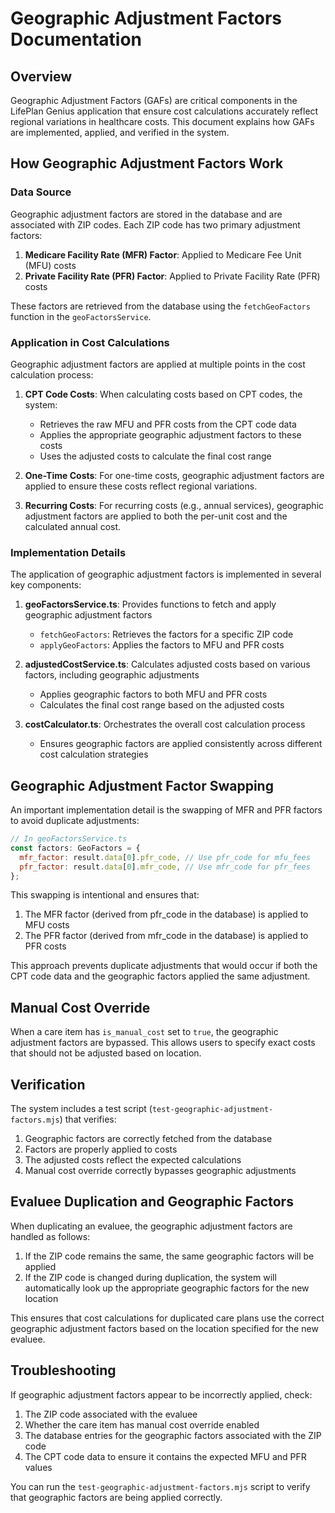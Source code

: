 # Geographic Adjustment Factors Documentation

## Overview

Geographic Adjustment Factors (GAFs) are critical components in the LifePlan Genius application that ensure cost calculations accurately reflect regional variations in healthcare costs. This document explains how GAFs are implemented, applied, and verified in the system.

## How Geographic Adjustment Factors Work

### Data Source

Geographic adjustment factors are stored in the database and are associated with ZIP codes. Each ZIP code has two primary adjustment factors:

1. **Medicare Facility Rate (MFR) Factor**: Applied to Medicare Fee Unit (MFU) costs
2. **Private Facility Rate (PFR) Factor**: Applied to Private Facility Rate (PFR) costs

These factors are retrieved from the database using the `fetchGeoFactors` function in the `geoFactorsService`.

### Application in Cost Calculations

Geographic adjustment factors are applied at multiple points in the cost calculation process:

1. **CPT Code Costs**: When calculating costs based on CPT codes, the system:
   - Retrieves the raw MFU and PFR costs from the CPT code data
   - Applies the appropriate geographic adjustment factors to these costs
   - Uses the adjusted costs to calculate the final cost range

2. **One-Time Costs**: For one-time costs, geographic adjustment factors are applied to ensure these costs reflect regional variations.

3. **Recurring Costs**: For recurring costs (e.g., annual services), geographic adjustment factors are applied to both the per-unit cost and the calculated annual cost.

### Implementation Details

The application of geographic adjustment factors is implemented in several key components:

1. **geoFactorsService.ts**: Provides functions to fetch and apply geographic adjustment factors
   - `fetchGeoFactors`: Retrieves the factors for a specific ZIP code
   - `applyGeoFactors`: Applies the factors to MFU and PFR costs

2. **adjustedCostService.ts**: Calculates adjusted costs based on various factors, including geographic adjustments
   - Applies geographic factors to both MFU and PFR costs
   - Calculates the final cost range based on the adjusted costs

3. **costCalculator.ts**: Orchestrates the overall cost calculation process
   - Ensures geographic factors are applied consistently across different cost calculation strategies

## Geographic Adjustment Factor Swapping

An important implementation detail is the swapping of MFR and PFR factors to avoid duplicate adjustments:

```javascript
// In geoFactorsService.ts
const factors: GeoFactors = {
  mfr_factor: result.data[0].pfr_code, // Use pfr_code for mfu_fees
  pfr_factor: result.data[0].mfr_code, // Use mfr_code for pfr_fees
};
```

This swapping is intentional and ensures that:

1. The MFR factor (derived from pfr_code in the database) is applied to MFU costs
2. The PFR factor (derived from mfr_code in the database) is applied to PFR costs

This approach prevents duplicate adjustments that would occur if both the CPT code data and the geographic factors applied the same adjustment.

## Manual Cost Override

When a care item has `is_manual_cost` set to `true`, the geographic adjustment factors are bypassed. This allows users to specify exact costs that should not be adjusted based on location.

## Verification

The system includes a test script (`test-geographic-adjustment-factors.mjs`) that verifies:

1. Geographic factors are correctly fetched from the database
2. Factors are properly applied to costs
3. The adjusted costs reflect the expected calculations
4. Manual cost override correctly bypasses geographic adjustments

## Evaluee Duplication and Geographic Factors

When duplicating an evaluee, the geographic adjustment factors are handled as follows:

1. If the ZIP code remains the same, the same geographic factors will be applied
2. If the ZIP code is changed during duplication, the system will automatically look up the appropriate geographic factors for the new location

This ensures that cost calculations for duplicated care plans use the correct geographic adjustment factors based on the location specified for the new evaluee.

## Troubleshooting

If geographic adjustment factors appear to be incorrectly applied, check:

1. The ZIP code associated with the evaluee
2. Whether the care item has manual cost override enabled
3. The database entries for the geographic factors associated with the ZIP code
4. The CPT code data to ensure it contains the expected MFU and PFR values

You can run the `test-geographic-adjustment-factors.mjs` script to verify that geographic factors are being applied correctly.
